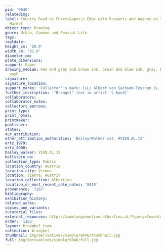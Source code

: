 ```yaml
---
pid: '9846'
relatedimg: 
label: Country Road on Forest&apos;s Edge with Peasants and Wagons on the Way to the
  Market
object_type: Drawing
genre: Urban, Common and Peasant Life
tags: 
realdate: 
height_cm: '20.9'
width_cm: '31.9'
diameter_cm: 
plate_dimensions: 
support: Paper
drawing_medium: Pen and gray and brown ink, brush and blue ink, gray, blue and brown
  wash
signature: 
signature_location: 
support_marks: 'Collector''s mark: (LL) Albert von Sachsen-Teschen (L. 174)'
further_inscription: '"Breugel" (not in artist''s hand)'
collaborators: 
collaborator_notes: 
collectors_patrons: 
print_type: 
print_notes: 
printmaker: 
publisher: 
states: 
our_attribution: 
other_attribution_authorities: 'Bailey/Walker cat. #VIEN.AL.15'
ertz_1979: 
ertz_2008: 
bailey_walker: VIEN.AL.15
hollstein_no: 
collection_type: Public
location_country: Austria
location_city: Vienna
location: Vienna, Austria
location_collection: Albertina
location_or_most_recent_sale_notes: '8418'
provenance: '7267'
bibliography: 
exhibition_history: 
related_works: 
copies_and_variants: 
curatorial_files: 
external_resources: http://sammlungenonline.albertina.at/?query=Inventarnummer%3D%5B8418%5D&showtype=record
order: '1165'
layout: brueghel_item
collection: brueghel
thumbnail: img/derivatives/simple/9846/thumbnail.jpg
full: img/derivatives/simple/9846/full.jpg
---
```

